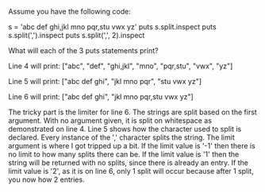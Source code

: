 Assume you have the following code:

s = 'abc def ghi,jkl mno pqr,stu vwx yz'
puts s.split.inspect
puts s.split(',').inspect
puts s.split(',', 2).inspect

What will each of the 3 puts statements print?

Line 4 will print: ["abc", "def", "ghi,jkl", "mno", "pqr,stu", "vwx", "yz"]

Line 5 will print: ["abc def ghi", "jkl mno pqr", "stu vwx yz"]

Line 6 will print: ["abc def ghi", "jkl mno pqr,stu vwx yz"]


The tricky part is the limiter for line 6. The strings are split based on the first argument. With no argument given, it is split on whitespace as demonstrated on line 4. Line 5 shows how the character used to split is declared. Every instance of the ',' character splits the string. The limit argument is where I got tripped up a bit. If the limit value is '-1' then there is no limit to how many splits there can be. If the limit value is '1' then the string will be returned with no splits, since there is already an entry. If the limit value is '2', as it is on line 6, only 1 split will occur because after 1 split, you now how 2 entries.